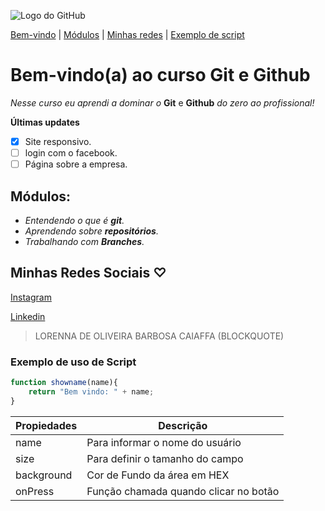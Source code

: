 
![Logo do GitHub](https://logosmarcas.net/wp-content/uploads/2020/12/GitHub-Logo.png)


[Bem-vindo](#bem-vindoa-ao-curso-git-e-github) |
[Módulos](#módulos) |
[Minhas redes](#minhas-redes-sociais-) |
[Exemplo de script](#exemplo-de-uso-de-script)
# Bem-vindo(a) ao curso Git e Github
_Nesse curso eu aprendi a dominar o_ **Git** e **Github** _do zero ao profissional!_

**Últimas updates**

- [x] Site responsivo.
- [ ] login com o facebook.
- [ ] Página sobre a empresa.

## Módulos:
- _Entendendo o que é **git**._ 
- _Aprendendo sobre **repositórios**._
- _Trabalhando com **Branches**._


## Minhas Redes Sociais ♡
[Instagram](https://www.instagram.com/ladycff)

[Linkedin](https://www.linkedin.com/in/lorenna-caiaffa-31a6b022a/)

>LORENNA DE OLIVEIRA BARBOSA CAIAFFA (BLOCKQUOTE)



### Exemplo de uso de Script

```js
function showname(name){
    return "Bem vindo: " + name;
}
```

Propiedades | Descrição
----------- |----------
name | Para informar o nome do usuário
size | Para definir o tamanho do campo
background | Cor de Fundo da área em HEX
onPress | Função chamada quando clicar no botão
